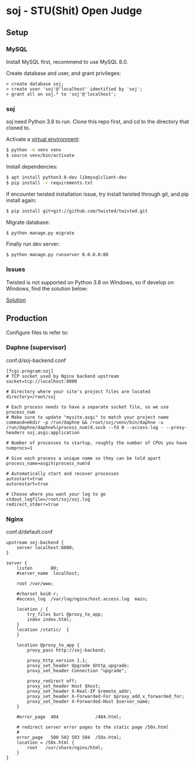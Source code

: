# soj - STU(Shit) Open Judge

## Setup
### MySQL
Install MySQL first, recommend to use MySQL 8.0.

Create database and user, and grant privileges:
```
> create database soj;
> create user 'soj'@'localhost' identified by 'soj';
> grant all on soj.* to 'soj'@'localhost';
```

### soj
soj need Python 3.8 to run. Clone this repo first, and cd to the directory that cloned to.

Activate a [virtual environment](https://docs.python.org/3/library/venv.html):
```bash
$ python -m venv venv
$ source venv/bin/activate
```
Install dependencies:
```bash
$ apt install python3.8-dev libmysqlclient-dev
$ pip install -r requirements.txt
```
If encounter twisted installation issue, try install twisted through git, and pip install again:
```bash
$ pip install git+git://github.com/twisted/twisted.git
```
Migrate database:
```bash
$ python manage.py migrate
```
Finally run dev server:
```
$ python manage.py runserver 0.0.0.0:80
```
### Issues
Twisted is not supported on Python 3.8 on Windows, so if develop on Windows, find the solution below:

[Solution](https://stackoverflow.com/questions/58908293/i-keep-getting-notimplementederror-error-when-starting-django-server)

## Production
Configure files to refer to:
### Daphne (supervisor)
conf.d/soj-backend.conf
```
[fcgi-program:soj]
# TCP socket used by Nginx backend upstream
socket=tcp://localhost:8000

# Directory where your site's project files are located
directory=/root/soj

# Each process needs to have a separate socket file, so we use process_num
# Make sure to update "mysite.asgi" to match your project name
command=mkdir -p /run/daphne && /root/soj/venv/bin/daphne -u /run/daphne/daphne%(process_num)d.sock --fd 0 --access-log - --proxy-headers soj.asgi:application

# Number of processes to startup, roughly the number of CPUs you have
numprocs=1

# Give each process a unique name so they can be told apart
process_name=asgi%(process_num)d

# Automatically start and recover processes
autostart=true
autorestart=true

# Choose where you want your log to go
stdout_logfile=/root/soj/soj.log
redirect_stderr=true
```
### Nginx
conf.d/default.conf
```
upstream soj-backend {
    server localhost:8000;
}

server {
    listen       80;
    #server_name  localhost;

    root /var/www;

    #charset koi8-r;
    #access_log  /var/log/nginx/host.access.log  main;

    location / {
        try_files $uri @proxy_to_app;
        index index.html;
    }
    location /static/  {
    }

    location @proxy_to_app {
        proxy_pass http://soj-backend;

        proxy_http_version 1.1;
        proxy_set_header Upgrade $http_upgrade;
        proxy_set_header Connection "upgrade";

        proxy_redirect off;
        proxy_set_header Host $host;
        proxy_set_header X-Real-IP $remote_addr;
        proxy_set_header X-Forwarded-For $proxy_add_x_forwarded_for;
        proxy_set_header X-Forwarded-Host $server_name;
    }

    #error_page  404              /404.html;

    # redirect server error pages to the static page /50x.html
    #
    error_page   500 502 503 504  /50x.html;
    location = /50x.html {
        root   /usr/share/nginx/html;
    }
}
```
